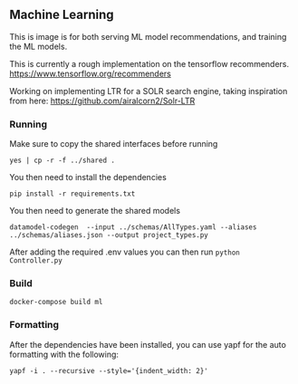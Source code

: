 ## Machine Learning

This is image is for both serving ML model recommendations, and training the ML models.

This is currently a rough implementation on the tensorflow recommenders. https://www.tensorflow.org/recommenders

Working on implementing LTR for a SOLR search engine, taking inspiration from here: https://github.com/airalcorn2/Solr-LTR

### Running
 
Make sure to copy the shared interfaces before running
```
yes | cp -r -f ../shared .
```

You then need to install the dependencies
```
pip install -r requirements.txt
```
You then need to generate the shared models
```
datamodel-codegen  --input ../schemas/AllTypes.yaml --aliases ../schemas/aliases.json --output project_types.py
```

After adding the required .env values you can then run `python Controller.py`

### Build

```
docker-compose build ml
```

### Formatting

After the dependencies have been installed, you can use yapf for the auto formatting with the following:
```
yapf -i . --recursive --style='{indent_width: 2}'
```
